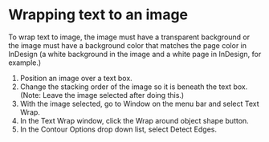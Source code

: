 # Wrapping text to an image

To wrap text to image, the image must have a transparent background or the image must have a background color that matches the page color in InDesign (a white background in the image and a white page in InDesign, for example.)

1. Position an image over a text box.
2. Change the stacking order of the image so it is beneath the text box. (Note: Leave the image selected after doing this.)
3. With the image selected, go to Window on the menu bar and select Text Wrap.
4. In the Text Wrap window, click the Wrap around object shape button.
5. In the Contour Options drop down list, select Detect Edges.


